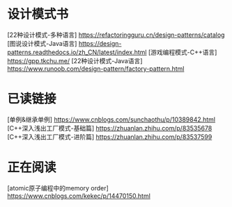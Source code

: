 # 设计模式书
[22种设计模式-多种语言] https://refactoringguru.cn/design-patterns/catalog
[图说设计模式-Java语言] https://design-patterns.readthedocs.io/zh_CN/latest/index.html
[游戏编程模式-C++语言]  https://gpp.tkchu.me/
[22种设计模式-Java语言] https://www.runoob.com/design-pattern/factory-pattern.html

# 已读链接
[单例&继承单例] https://www.cnblogs.com/sunchaothu/p/10389842.html
[C++深入浅出工厂模式-基础篇] https://zhuanlan.zhihu.com/p/83535678
[C++深入浅出工厂模式-进阶篇] https://zhuanlan.zhihu.com/p/83537599

# 正在阅读
[atomic原子编程中的memory order] https://www.cnblogs.com/kekec/p/14470150.html